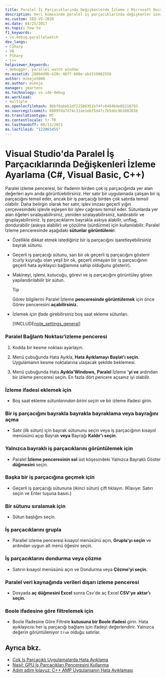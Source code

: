 ```yaml
---
title: Paralel İş Parçacıklarında Değişkenlerde İzleme | Microsoft Docs
description: Veri kümesinde paralel iş parçacıklarında değişkenler üzerinde bir Visual Studio. Bir ifadenin birden çok iş parçacığında yer alan değerleri aynı anda görüntüleme.
ms.custom: SEO-VS-2020
ms.date: 04/25/2017
ms.topic: how-to
f1_keywords:
- vs.debug.parallelwatch
dev_langs:
- CSharp
- VB
- FSharp
- C++
helpviewer_keywords:
- debugger, parallel watch window
ms.assetid: 28004d9b-420c-48f7-b80e-ab1519802558
author: mikejo5000
ms.author: mikejo
manager: jmartens
ms.technology: vs-ide-debug
ms.workload:
- multiple
ms.openlocfilehash: 9bbf8abeb1df22588351b74fc6484b4e85210793
ms.sourcegitcommit: 68897da7d74c31ae1ebf5d47c7b5ddc9b108265b
ms.translationtype: MT
ms.contentlocale: tr-TR
ms.lasthandoff: 08/13/2021
ms.locfileid: "122065455"
---
```

# <a name="set-a-watch-on-variables-in-parallel-threads-in-visual-studio-c-visual-basic-c"></a>Visual Studio'da Paralel İş Parçacıklarında Değişkenleri İzleme Ayarlama (C#, Visual Basic, C++)
Paralel izleme penceresi, bir ifadenin birden çok iş parçacığında yer alan değerleri aynı anda görüntüebilirsiniz. Her satır bir uygulamada çalışan bir iş parçacığını temsil eder, ancak bir iş parçacığı birden çok satırda temsil olabilir. Daha belirgin olarak her satır, işlev imzası geçerli yığın çerçevesindeki işlevle eşleşen bir işlev çağrısını temsil eder. Sütunlarda yer alan öğeleri sıralayabilirsiniz, yeniden sıralayabilirsiniz, kaldırabilir ve gruplayabilirsiniz. İş parçacıklarını bayrakla askıya alabilir, unflag, dondurabilir (askıya alabilir) ve çözülme (sürdürme) için kullanılabilir. Paralel İzleme penceresinde aşağıdaki **sütunlar görüntülenir:**

- Özellikle dikkat etmek istediğiniz bir iş parçacığını işaretleyebilirsiniz bayrak sütunu.

- Geçerli iş parçacığı sütunu, sarı bir ok geçerli iş parçacığını gösterir (curly kuyruğu olan yeşil bir ok, geçerli olmayan bir iş parçacığının geçerli hata ayıklayıcı bağlamına sahip olduğunu gösterir).

- Makineyi, işlemi, kutucuğu, görevi ve iş parçacığını görüntüley gören yapılandırılabilir bir sütun.

  > [!TIP]
  > Görev bilgilerini Paralel İzleme **penceresinde görüntülemek** için önce Görev penceresini **açabilirsiniz.**

- İzlemek *için ifade* girebilirsiniz boş saat ekleme sütunları.

  [!INCLUDE[note_settings_general](../data-tools/includes/note_settings_general_md.md)]

### <a name="to-display-the-parallel-watch-window"></a>Paralel Bağlantı Noktası'izleme penceresi

1. Kodda bir kesme noktası ayarlayın.

2. Menü çubuğunda Hata Ayıkla, **Hata Ayıklamayı** **Başlat'ı seçin.** Uygulamanın kesme noktalarına ulaşacak şekilde beklemesi.

3. Menü çubuğunda Hata **Ayıkla'Windows,** **Paralel** İzleme **'yi ve** ardından bir izleme penceresi seçin. En fazla dört pencere açsanız iyi olabilir.

### <a name="to-add-a-watch-expression"></a>İzleme ifadesi eklemek için

- Boş saat ekleme *sütunlarından birini seçin* ve bir izleme ifadesi girin.

### <a name="to-flag-or-unflag-a-thread"></a>Bir iş parçacığını bayrakla bayrakla bayraklama veya bayrağını açma

- Satır (ilk sütun) için bayrak sütununu seçin veya iş parçacığının kısayol menüsünü açıp Bayrak **veya** Bayrağı **Kaldır'ı seçin.**

### <a name="to-display-only-flagged-threads"></a>Yalnızca bayraklı iş parçacıklarını görüntülemek için

- Paralel **İzleme penceresinin sol** üst köşesindeki Yalnızca Bayraklı Göster **düğmesini** seçin.

### <a name="to-switch-to-another-thread"></a>Başka bir iş parçacığına geçmek için

- Geçerli iş parçacığı sütununa (ikinci sütun) çift tıklayın. (Klavye: Satırı seçin ve Enter tuşuna basın.)

### <a name="to-sort-a-column"></a>Bir sütunu sıralamak için

- Sütun başlığını seçin.

### <a name="to-group-threads"></a>İş parçacıklarını grupla

- Parallel izleme penceresi kısayol menüsünü açın, **Grupla'yı seçin** ve ardından uygun alt menü öğesini seçin.

### <a name="to-freeze-or-thaw-threads"></a>İş parçacıklarını dondurma veya çözme

- Satırın kısayol menüsünü açın  ve Dondurma veya **Çözme'yi seçin.**

### <a name="to-export-the-data-in-the-parallel-watch-window"></a>Paralel veri kaynağında verileri dışarı izleme penceresi

- Dosyada **aç düğmesini Excel** sonra Csv'de aç Excel **CSV'ye** **aktar'ı seçin.**

### <a name="to-filter-by-a-boolean-expression"></a>Boole ifadesine göre filtrelemek için

- Boole İfadesine Göre Filtrele **kutusuna bir Boole ifadesi** girin. Hata ayıklayıcısı her iş parçacığı bağlamı için ifadeyi değerlendirir. Yalnızca değerin görüntüleniyor `true` olduğu satırlar.

## <a name="see-also"></a>Ayrıca bkz.
- [Çok Iş Parçacıklı Uygulamalarda Hata Ayıklama](../debugger/debug-multithreaded-applications-in-visual-studio.md)
- [Nasıl: GPU İş Parçacıkları Penceresini Kullanma](../debugger/how-to-use-the-gpu-threads-window.md)
- [Adım adım kılavuz: C++ AMP Uygulamanın Hata Ayıklaması](/cpp/parallel/amp/walkthrough-debugging-a-cpp-amp-application)